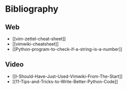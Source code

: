# Bibliography

## Web

* [[vim-zettel-cheat-sheet]]
* [[vimwiki-cheatsheet]]
* [[Python-program-to-check-if-a-string-is-a-number]]

## Video

* [[I-Should-Have-Just-Used-Vimwiki-From-The-Start]]
* [[11-Tips-and-Tricks-to-Write-Better-Python-Code]]
